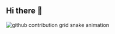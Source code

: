 ## Hi there 👋

<!--
**Pimentelucas/Pimentelucas** is a ✨ _special_ ✨ repository because its `README.md` (this file) appears on your GitHub profile.

Here are some ideas to get you started:

- 🔭 I’m currently working on ...
- 🌱 I’m currently learning ...
- 👯 I’m looking to collaborate on ...
- 🤔 I’m looking for help with ...
- 💬 Ask me about ...
- 📫 How to reach me: ...
- 😄 Pronouns: ...
- ⚡ Fun fact: ...
-->
<picture align="center">
  <source media="(prefers-color-scheme: dark)" srcset="https://raw.githubusercontent.com/Pimentelucas/mari4souza/output/github-contribution-grid-snake-dark.svg">
  <source media="(prefers-color-scheme: light)" srcset="https://raw.githubusercontent.com/Pimentelucas/mari4souza/output/github-contribution-grid-snake-dark.svg">
  <img align="center" alt="github contribution grid snake animation" src="https://raw.githubusercontent.com/mari4souza/Pimentelucas/output/github-contribution-grid-snake.svg">
</picture>
